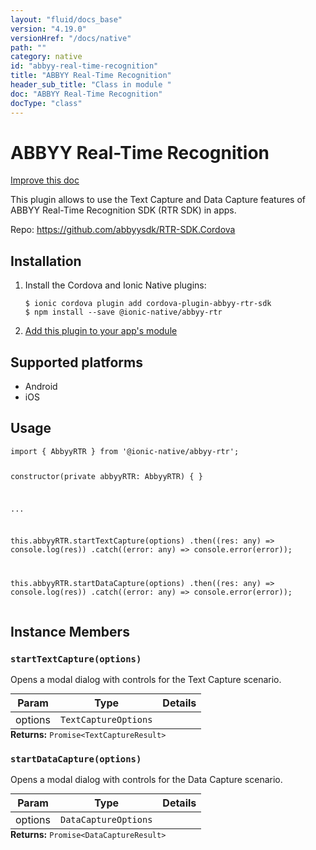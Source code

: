 ```yaml
---
layout: "fluid/docs_base"
version: "4.19.0"
versionHref: "/docs/native"
path: ""
category: native
id: "abbyy-real-time-recognition"
title: "ABBYY Real-Time Recognition"
header_sub_title: "Class in module "
doc: "ABBYY Real-Time Recognition"
docType: "class"
---
```


<h1 class="api-title">ABBYY Real-Time Recognition</h1>

<a class="improve-v2-docs" href="http://github.com/ionic-team/ionic-native/edit/master/src/@ionic-native/plugins/abbyy-rtr/index.ts#L260">
  Improve this doc
</a>







<p>This plugin allows to use the Text Capture and Data Capture features of
ABBYY Real-Time Recognition SDK (RTR SDK) in apps.</p>


<p>Repo:
  <a href="https://github.com/abbyysdk/RTR-SDK.Cordova">
    https://github.com/abbyysdk/RTR-SDK.Cordova
  </a>
</p>


<h2><a class="anchor" name="installation" href="#installation"></a>Installation</h2>
<ol class="installation">
  <li>Install the Cordova and Ionic Native plugins:<br>
    <pre><code class="nohighlight">$ ionic cordova plugin add cordova-plugin-abbyy-rtr-sdk
$ npm install --save @ionic-native/abbyy-rtr
</code></pre>
  </li>
  <li><a href="https://ionicframework.com/docs/native/#Add_Plugins_to_Your_App_Module">Add this plugin to your app's module</a></li>
</ol>



<h2><a class="anchor" name="platforms" href="#platforms"></a>Supported platforms</h2>
<ul>
  <li>Android</li><li>iOS</li>
</ul>






<h2><a class="anchor" name="usage" href="#usage"></a>Usage</h2>
<pre><code class="lang-typescript">import { AbbyyRTR } from &#39;@ionic-native/abbyy-rtr&#39;;


constructor(private abbyyRTR: AbbyyRTR) { }

...


this.abbyyRTR.startTextCapture(options)
  .then((res: any) =&gt; console.log(res))
  .catch((error: any) =&gt; console.error(error));


this.abbyyRTR.startDataCapture(options)
  .then((res: any) =&gt; console.log(res))
  .catch((error: any) =&gt; console.error(error));
</code></pre>








<h2><a class="anchor" name="instance-members" href="#instance-members"></a>Instance Members</h2>
<h3><a class="anchor" name="startTextCapture" href="#startTextCapture"></a><code>startTextCapture(options)</code></h3>


Opens a modal dialog with controls for the Text Capture scenario.
<table class="table param-table" style="margin:0;">
  <thead>
  <tr>
    <th>Param</th>
    <th>Type</th>
    <th>Details</th>
  </tr>
  </thead>
  <tbody>
  <tr>
    <td>
      options</td>
    <td>
      <code>TextCaptureOptions</code>
    </td>
    <td>
      </td>
  </tr>
  </tbody>
</table>

<div class="return-value" markdown="1">
  <i class="icon ion-arrow-return-left"></i>
  <b>Returns:</b> <code>Promise&lt;TextCaptureResult&gt;</code> 
</div><h3><a class="anchor" name="startDataCapture" href="#startDataCapture"></a><code>startDataCapture(options)</code></h3>


Opens a modal dialog with controls for the Data Capture scenario.
<table class="table param-table" style="margin:0;">
  <thead>
  <tr>
    <th>Param</th>
    <th>Type</th>
    <th>Details</th>
  </tr>
  </thead>
  <tbody>
  <tr>
    <td>
      options</td>
    <td>
      <code>DataCaptureOptions</code>
    </td>
    <td>
      </td>
  </tr>
  </tbody>
</table>

<div class="return-value" markdown="1">
  <i class="icon ion-arrow-return-left"></i>
  <b>Returns:</b> <code>Promise&lt;DataCaptureResult&gt;</code> 
</div>





